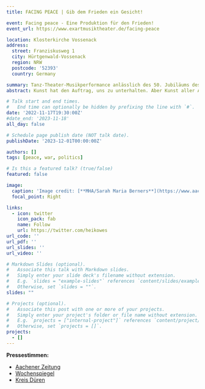 ```yaml
---
title: FACING PEACE | Gib dem Frieden ein Gesicht!

event: Facing peace - Eine Produktion für den Frieden!
event_url: https://www.exartmusiktheater.de/facing-peace

location: Klosterkirche Vossenack
address:
  street: Franziskusweg 1
  city: Hürtgenwald-Vossenack
  region: NRW
  postcode: '52393'
  country: Germany

summary: Tanz-Theater-Musikperformance anlässlich des 50. Jubiläums des Kreises Hürtgenwald und des Volkstrauertages 2023.
abstract: Kunst hat den Auftrag, uns zu unterhalten. Aber Kunst aller Art kann noch viel mehr. Kunst hat die Fähigkeit, bei uns „Räume“ aufzuschließen, die im Alltag oft als nicht sichtbar oder unerreichbar erscheinen. Facing Peace möchte die Besucher_innen auf eine ganz besondere Reise mitnehmen – eine Reise, die nichts verschweigen will, die sich der aktuellen Thematik nach Krieg und Frieden kritisch stellt. Gleichzeitig soll die Stimme des Friedens auf besondere Art und Weise spürbar werden ... durch Tanz, Musik, Gesang, Theater, Lichtinstallation usw. an zwei Orten, die für eine solch außergewöhnliche Inszenierung prädestiniert sind – 40 Schauspieler_innen, Sänger_innen, Tänzer_innen im Alter von 14 – 75 Jahren inszenieren in der Klosterkirche Vossenack zum einen die Frage nach dem Irrweg des Kriegswahns. Im Mittelpunkt stehen neben Mutter Natur („Gaia“, Sarah Eischet), ein Kriegsfürst (Heiko Westerburg) mit seinen Untertanen sowie der Tod (Lars Harmens). Ein dramatisches Schauspiel, an dessen Schluss der Kriegsfürst in seinem eigenen Hass ertrinkt, das unfassbare Leid allerdings nicht in einem Inferno endet, sondern ... Fortgesetzt wird die Inszenierung auf der benachbarten illuminieren Kriegsgräberstätte. In einem Tanztheater steht „Gaia“ zusammen mit einem jungen Paar im Mittelpunkt des Geschehens. Das junge Paar sucht hier den Weg durch das Labyrinth des Friedens – nicht alleine, sondern inspiriert durch Musik.

# Talk start and end times.
#   End time can optionally be hidden by prefixing the line with `#`.
date: '2022-11-17T19:30:00Z'
#date_end: '2023-11-18'
all_day: false

# Schedule page publish date (NOT talk date).
publishDate: '2023-12-01T00:00:00Z'

authors: []
tags: [peace, war, politics]

# Is this a featured talk? (true/false)
featured: false

image:
  caption: 'Image credit: [**MHA/Sarah Maria Berners**](https://www.aachener-zeitung.de/lokales/dueren/huertgenwald/von-zerstoererischem-hass-und-der-hoffnung-auf-frieden_bid-101701617#4)'
  focal_point: Right

links:
  - icon: twitter
    icon_pack: fab
    name: Follow
    url: https://twitter.com/heikowes
url_code: ''
url_pdf: ''
url_slides: ''
url_video: ''

# Markdown Slides (optional).
#   Associate this talk with Markdown slides.
#   Simply enter your slide deck's filename without extension.
#   E.g. `slides = "example-slides"` references `content/slides/example-slides.md`.
#   Otherwise, set `slides = ""`.
slides: ""

# Projects (optional).
#   Associate this post with one or more of your projects.
#   Simply enter your project's folder or file name without extension.
#   E.g. `projects = ["internal-project"]` references `content/project/deep-learning/index.md`.
#   Otherwise, set `projects = []`.
projects:
  - []
---
```


**Pressestimmen:** 
- [Aachener Zeitung](https://www.aachener-zeitung.de/lokales/dueren/huertgenwald/von-zerstoererischem-hass-und-der-hoffnung-auf-frieden_bid-101701617#4)
- [Wochenspiegel](https://www.wochenspiegellive.de/altkreis-monschau/artikel/dem-frieden-ein-gesicht-geben)
- [Kreis Düren](https://www.kreis-dueren.de/presse/2023/volkstrauertag_2023-11-08.php)